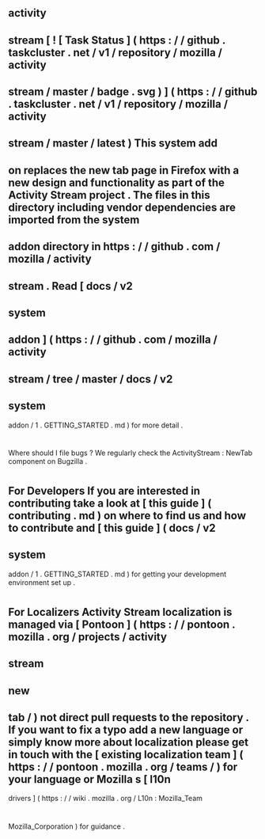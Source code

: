 #
activity
-
stream
[
!
[
Task
Status
]
(
https
:
/
/
github
.
taskcluster
.
net
/
v1
/
repository
/
mozilla
/
activity
-
stream
/
master
/
badge
.
svg
)
]
(
https
:
/
/
github
.
taskcluster
.
net
/
v1
/
repository
/
mozilla
/
activity
-
stream
/
master
/
latest
)
This
system
add
-
on
replaces
the
new
tab
page
in
Firefox
with
a
new
design
and
functionality
as
part
of
the
Activity
Stream
project
.
The
files
in
this
directory
including
vendor
dependencies
are
imported
from
the
system
-
addon
directory
in
https
:
/
/
github
.
com
/
mozilla
/
activity
-
stream
.
Read
[
docs
/
v2
-
system
-
addon
]
(
https
:
/
/
github
.
com
/
mozilla
/
activity
-
stream
/
tree
/
master
/
docs
/
v2
-
system
-
addon
/
1
.
GETTING_STARTED
.
md
)
for
more
detail
.
#
#
Where
should
I
file
bugs
?
We
regularly
check
the
ActivityStream
:
NewTab
component
on
Bugzilla
.
#
#
For
Developers
If
you
are
interested
in
contributing
take
a
look
at
[
this
guide
]
(
contributing
.
md
)
on
where
to
find
us
and
how
to
contribute
and
[
this
guide
]
(
docs
/
v2
-
system
-
addon
/
1
.
GETTING_STARTED
.
md
)
for
getting
your
development
environment
set
up
.
#
#
For
Localizers
Activity
Stream
localization
is
managed
via
[
Pontoon
]
(
https
:
/
/
pontoon
.
mozilla
.
org
/
projects
/
activity
-
stream
-
new
-
tab
/
)
not
direct
pull
requests
to
the
repository
.
If
you
want
to
fix
a
typo
add
a
new
language
or
simply
know
more
about
localization
please
get
in
touch
with
the
[
existing
localization
team
]
(
https
:
/
/
pontoon
.
mozilla
.
org
/
teams
/
)
for
your
language
or
Mozilla
s
[
l10n
-
drivers
]
(
https
:
/
/
wiki
.
mozilla
.
org
/
L10n
:
Mozilla_Team
#
Mozilla_Corporation
)
for
guidance
.
